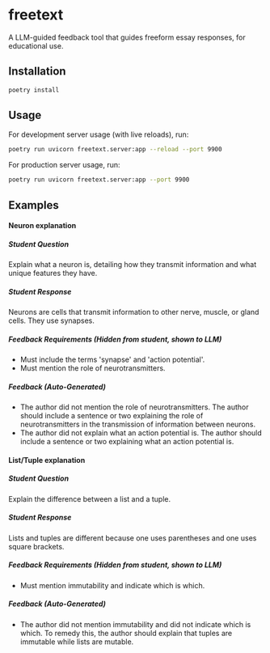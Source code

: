 # freetext

A LLM-guided feedback tool that guides freeform essay responses, for educational use.

## Installation

```bash
poetry install
```

## Usage

For development server usage (with live reloads), run:

```bash
poetry run uvicorn freetext.server:app --reload --port 9900
```

For production server usage, run:

```bash
poetry run uvicorn freetext.server:app --port 9900
```

## Examples

#### Neuron explanation

##### Student Question

Explain what a neuron is, detailing how they transmit information and what unique features they have.

##### Student Response

Neurons are cells that transmit information to other nerve, muscle, or gland cells. They use synapses.

##### Feedback Requirements (Hidden from student, shown to LLM)

-   Must include the terms 'synapse' and 'action potential'.
-   Must mention the role of neurotransmitters.

##### Feedback (Auto-Generated)

-   The author did not mention the role of neurotransmitters. The author should include a sentence or two explaining the role of neurotransmitters in the transmission of information between neurons.
-   The author did not explain what an action potential is. The author should include a sentence or two explaining what an action potential is.

#### List/Tuple explanation

##### Student Question

Explain the difference between a list and a tuple.

##### Student Response

Lists and tuples are different because one uses parentheses and one uses square brackets.

##### Feedback Requirements (Hidden from student, shown to LLM)

-   Must mention immutability and indicate which is which.

##### Feedback (Auto-Generated)

-   The author did not mention immutability and did not indicate which is which. To remedy this, the author should explain that tuples are immutable while lists are mutable.
